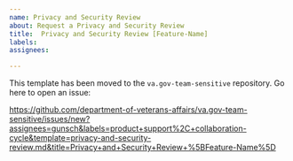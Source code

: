 ```yaml
---
name: Privacy and Security Review
about: Request a Privacy and Security Review
title:  Privacy and Security Review [Feature-Name]
labels: 
assignees: 

---
```


This template has been moved to the `va.gov-team-sensitive` repository. Go here to open an issue: 

https://github.com/department-of-veterans-affairs/va.gov-team-sensitive/issues/new?assignees=gunsch&labels=product+support%2C+collaboration-cycle&template=privacy-and-security-review.md&title=Privacy+and+Security+Review+%5BFeature-Name%5D
